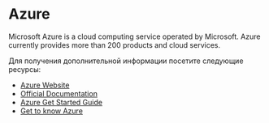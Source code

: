 # Azure

Microsoft Azure is a cloud computing service operated by Microsoft. Azure currently provides more than 200 products and cloud services.

Для получения дополнительной информации посетите следующие ресурсы:

- [Azure Website](https://azure.microsoft.com/en-us/)
- [Official Documentation](https://docs.microsoft.com/en-us/azure/)
- [Azure Get Started Guide](https://azure.microsoft.com/en-ca/get-started/#explore-azure)
- [Get to know Azure](https://azure.microsoft.com/en-us/explore/)
